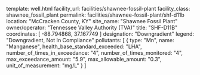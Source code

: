 template: well.html
facility_url: facilities/shawnee-fossil-plant
facility_class: shawnee_fossil_plant
permalink: facilities/shawnee-fossil-plant/shf-d11b
location: "McCracken County, KY"
site_name: "Shawnee Fossil Plant"
owner/operator: "Tennessee Valley Authority (TVA)"
title: "SHF-D11B"
coordinates: [
  -88.794868,
  37.167749
]
designation: "Downgradient"
legend: "Downgradient, Not In Compliance"
pollutants: [
  {
  type: "Mn",
  name: "Manganese",
  health_base_standard_exceeded: "LHA",
  number_of_times_in_exceedance: "4",
  number_of_times_monitored: "4",
  max_exceedance_amount: "5.9",
  max_allowable_amount: "0.3",
  unit_of_measurement: "mg/L"
  }
]



